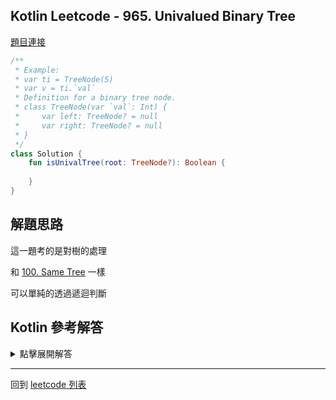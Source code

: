 ## Kotlin Leetcode - 965. Univalued Binary Tree

[題目連接](https://leetcode.com/problems/univalued-binary-tree/)

```kotlin
/**
 * Example:
 * var ti = TreeNode(5)
 * var v = ti.`val`
 * Definition for a binary tree node.
 * class TreeNode(var `val`: Int) {
 *     var left: TreeNode? = null
 *     var right: TreeNode? = null
 * }
 */
class Solution {
    fun isUnivalTree(root: TreeNode?): Boolean {
        
    }
}
```

## 解題思路

這一題考的是對樹的處理

和 [100. Same Tree](100.md) 一樣

可以單純的透過遞迴判斷

## Kotlin 參考解答

<details>
  <summary>點擊展開解答</summary>


```kotlin
class Solution {
    fun isUnivalTree(root: TreeNode?): Boolean {
        return (root == null)
                || (root.left == null || root.`val` == root.left.`val`)
                && (root.right == null || root.`val` == root.right.`val`)
                && isUnivalTree(root.left) && isUnivalTree(root.right)
    }
}
```

上述邏輯也可以透過 when 來改寫

```kotlin
class Solution {
    fun isUnivalTree(root: TreeNode?): Boolean {
        return when {
            root == null -> true
            root.left != null && root.`val` != root.left.`val` -> false
            root.right != null && root.`val` != root.right.`val` -> false
            else -> isUnivalTree(root.left) && isUnivalTree(root.right)
        }
    }
}
```


</details>

------

回到 [leetcode 列表](index.md)

